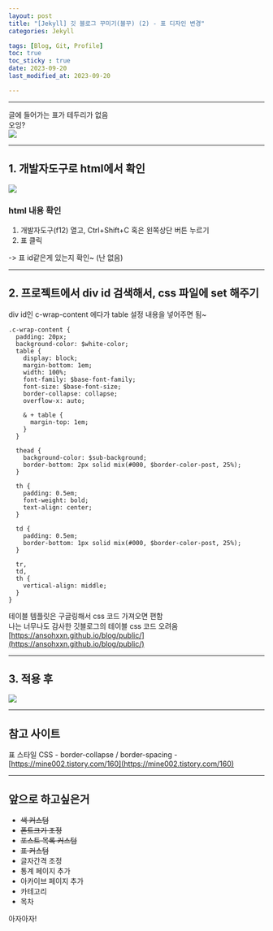 ```yaml
---
layout: post
title: "[Jekyll] 깃 블로그 꾸미기(블꾸) (2) - 표 디자인 변경"
categories: Jekyll

tags: [Blog, Git, Profile]
toc: true
toc_sticky : true
date: 2023-09-20
last_modified_at: 2023-09-20

---
```




---
글에 들어가는 표가 테두리가 없음   
오잉?  
![]({{site.baseurl}}/images/230920/before.PNG)  

---
## 1. 개발자도구로 html에서 확인
![]({{site.baseurl}}/images/230920/2.png)  
### html 내용 확인
1. 개발자도구(f12) 열고, Ctrl+Shift+C 혹은 왼쪽상단 버튼 누르기
2. 표 클릭   

-> 표 id같은게 있는지 확인~ (난 없음) 

---

## 2. 프로젝트에서 div id 검색해서, css 파일에 set 해주기
div id인 c-wrap-content 에다가 table 설정 내용을 넣어주면 됨~
````
.c-wrap-content {
  padding: 20px;
  background-color: $white-color;
  table {
    display: block;
    margin-bottom: 1em;
    width: 100%;
    font-family: $base-font-family;
    font-size: $base-font-size;
    border-collapse: collapse;
    overflow-x: auto;

    & + table {
      margin-top: 1em;
    }
  }

  thead {
    background-color: $sub-background;
    border-bottom: 2px solid mix(#000, $border-color-post, 25%);
  }

  th {
    padding: 0.5em;
    font-weight: bold;
    text-align: center;
  }

  td {
    padding: 0.5em;
    border-bottom: 1px solid mix(#000, $border-color-post, 25%);
  }

  tr,
  td,
  th {
    vertical-align: middle;
  }
}
````

테이블 템플릿은 구글링해서 css 코드 가져오면 편함  
나는 너무나도 감사한 깃블로그의 테이블 css 코드 오려옴  
[https://ansohxxn.github.io/blog/public/](https://ansohxxn.github.io/blog/public/)

---
## 3. 적용 후
![]({{site.baseurl}}/images/230920/after.PNG)

---

## 참고 사이트
표 스타일 CSS - border-collapse / border-spacing - [https://mine002.tistory.com/160](https://mine002.tistory.com/160)

---

## 앞으로 하고싶은거
* ~~색 커스텀~~
* ~~폰트크기 조정~~
* ~~포스트 목록 커스텀~~
* ~~표 커스텀~~
* 글자간격 조정
* 통계 페이지 추가
* 아카이브 페이지 추가
* 카테고리
* 목차

아자아자!